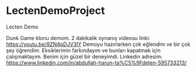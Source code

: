 # LectenDemoProject
Lecten Demo

Dunk Game klonu demom. 2 dakikalık oynanış videosu linki: https://youtu.be/9ZN4pDJV3IY
Demoyu hazırlarken çok eğlendim ve bir çok şey öğrendim. Eksiklerimin farkındayım ve bunları kapatmak için çalışmaktayım.
Benim için güzel bir deneyimdi.
Linkedin adresim: https://www.linkedin.com/in/abdullah-harun-ta%C5%9Fdelen-595733213/
